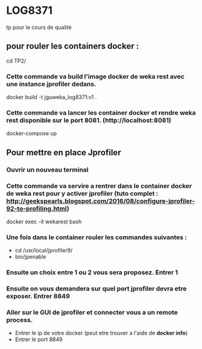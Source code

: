 # LOG8371
tp pour le cours de qualité

## pour rouler les containers docker :

cd TP2/
### Cette commande va build l'image docker de weka rest avec une instance jprofiler dedans.
docker build -t jguweka_log8371:v1 .

### Cette commande va lancer les container docker et rendre weka rest disponible sur le port 8081. (http://localhost:8081)
docker-compose up

## Pour mettre en place Jprofiler

### Ouvrir un nouveau terminal

### Cette commande va servire a rentrer dans le container docker de weka rest pour y activer jprofiler (tuto complet : http://geekspearls.blogspot.com/2016/08/configure-jprofiler-92-to-profiling.html)

docker exec -it wekarest bash 

### Une fois dans le container rouler les commandes suivantes :

* cd /usr/local/jprofiler9/
* bin/jpenable

### Ensuite un choix entre 1 ou 2 vous sera proposez. Entrer 1
### Ensuite on vous demandera sur quel port jprofiler devra etre exposer. Entrer 8849


### Aller sur le GUI de jprofiler et connecter vous a un remote process.
* Entrer le ip de votre docker (peut etre trouver a l'aide de __docker info__)
* Entrer le port 8849
